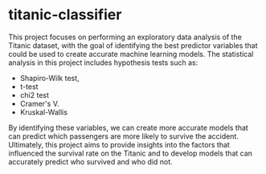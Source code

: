 # titanic-classifier

This project focuses on performing an exploratory data analysis of the Titanic dataset, with the goal of identifying the best predictor variables 
that could be used to create accurate machine learning models. 
The statistical analysis in this project includes hypothesis tests such as: 
* Shapiro-Wilk test, 
* t-test
* chi2 test
* Cramer's V. 
* Kruskal-Wallis

By identifying these variables, we can create more accurate models that can predict which passengers are more likely to 
survive the accident. Ultimately, this project aims to provide insights into the factors that influenced the survival rate on the Titanic and to develop 
models that can accurately predict who survived and who did not.
